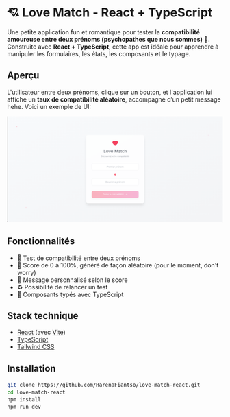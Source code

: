 # 💘 Love Match - React + TypeScript
Une petite application fun et romantique pour tester la **compatibilité amoureuse entre deux prénoms (psychopathes que nous sommes)** 💑.  
Construite avec **React + TypeScript**, cette app est idéale pour apprendre à manipuler les formulaires, les états, les composants et le typage.

## Aperçu
L'utilisateur entre deux prénoms, clique sur un bouton, et l'application lui affiche un **taux de compatibilité aléatoire**, accompagné d’un petit message hehe. Voici un exemple de UI:

![Screenshot](./public/preview.png)

## Fonctionnalités
- 🎯 Test de compatibilité entre deux prénoms
- 🔢 Score de 0 à 100%, généré de façon aléatoire (pour le moment, don't worry)
- 💬 Message personnalisé selon le score
- ♻️ Possibilité de relancer un test
- 🧠 Composants typés avec TypeScript

## Stack technique
- [React](https://reactjs.org/) (avec [Vite](https://vitejs.dev/))
- [TypeScript](https://www.typescriptlang.org/)
- [Tailwind CSS](https://tailwindcss.com/)

## Installation
```bash
git clone https://github.com/HarenaFiantso/love-match-react.git
cd love-match-react
npm install
npm run dev